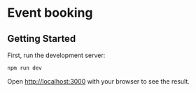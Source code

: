 # Event booking

## Getting Started

First, run the development server:

```bash
npm run dev
```

Open [http://localhost:3000](http://localhost:3000) with your browser to see the result.
